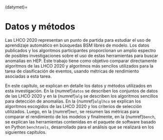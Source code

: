 (datymet)=
# Datos y métodos
Las LHCO 2020 representan un punto de partida para estudiar el uso de aprendizaje automático en búsquedas BSM libres de modelo. Los datos publicados y los algoritmos participantes proporcionan un amplio espectro de posibles investigaciones sobre el uso de estas herramientas para buscar anomalías en HEP. Este trabajo tiene como objetivo comparar directamente algoritmos de las LHCO 2020 y algoritmos más sencilos utilizados para la tarea de clasificación de eventos, usando métricas de rendimiento asociadas a esta tarea.

En este capítulo, se explican en detalle los datos y métodos utilizados en esta investigación. En la {numref}`datos` se describen los conjuntos de datos de las LHCO 2020 y en la {numref}`alg` se describen los algoritmos sencillos para detección de anomalías. En la {numref}`alglhco` se explican los algoritmos escogidos de las LHCO 2020 y los criterios de selección utilizados. Luego, en la {numref}`met`, se resumen las métricas para comparar el rendimiento de los modelos y finalmente, en la {numref}`bench`, se explican las herramientas contenidas en el paquete de software basado en Python `benchtools`, desarrollado para el análisis que se realizará en los siguientes capítulos.